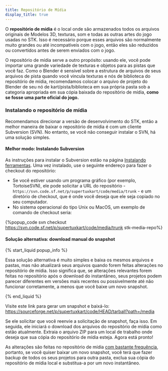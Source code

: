 ```yaml
---
title: Repositório de Mídia
display_title: true
---
```

O **repositório de mídia** é o local onde são armazenados todos os arquivos originais de Modelos 3D, texturas, som e todas as outras artes do jogo usadas no STK. Isso é necessário porque esses arquivos são normalmente muito grandes ou até incompatíveis com o jogo, então eles são reduzidos ou convertidos antes de serem enviados com o jogo.

O repositório de mídia serve a outro propósito: usando ele, você pode importar uma grande variedade de texturas e objetos para as pistas que você faz. Como o Blender é sensível sobre a estrutura de arquivos de seus arquivos de pista quando você vincula texturas e nós de biblioteca do repositório de mídia, recomendamos colocar o arquivo de projeto do Blender de seu nó de kart/pista/biblioteca em sua própria pasta sob a categoria apropriada em sua cópia baixada do repositório de mídia, **como se fosse uma parte oficial do jogo.**

### Instalando o repositório de mídia

Recomendamos direcionar a versão de desenvolvimento do STK, então a melhor maneira de baixar o repositório de mídia é com um cliente Subversion (SVN). No entanto, se você não conseguir instalar o SVN, há uma solução simples.

#### Melhor modo: Instalando Subversion

As instruções para instalar o Subversion estão na página [Instalando ferramentas](https://supertuxkart.net/Installing_Tools#subversion-client). Uma vez instalado, use o seguinte endereço para fazer o checkout do repositório:

* Se você estiver usando um programa gráfico (por exemplo, TortoiseSVN), ele pode solicitar a URL do repositório - `https://svn.code.sf.net/p/supertuxkart/code/media/trunk` - e um diretório de checkout, que é onde você deseja que ele seja copiado no seu computador.
* No sistema operacional do tipo Unix ou MacOS, um exemplo de comando de checkout seria:

{%popup_code
svn checkout https://svn.code.sf.net/p/supertuxkart/code/media/trunk stk-media-repo%}

#### Solução alternativa: download manual do snapshot

{% start_liquid popup_info %}

Essa solução alternativa é muito simples e baixa os mesmos arquivos e pastas, mas não atualizará seus arquivos quando forem feitas alterações no repositório de mídia. Isso significa que, se alterações relevantes forem feitas no repositório após o download do instantâneo, seus projetos podem parecer diferentes em versões mais recentes ou possivelmente até não funcionar corretamente, a menos que você baixe um novo snapshot.

{% end_liquid %}

Visite este link para gerar um snapshot e baixá-lo: <https://sourceforge.net/p/supertuxkart/code/HEAD/tarball?path=/media>

Se ele solicitar que você reenvie a solicitação de snapshot, faça isso. Em seguida, ele iniciará o download dos arquivos do repositório de mídia como estão atualmente. Extraia o arquivo ZIP para um local de trabalho onde deseja que sua cópia do repositório de mídia esteja. Agora está pronto!

As alterações são feitas no repositório de mídia [com bastante frequência](https://sourceforge.net/p/supertuxkart/code/HEAD/log/?path=), portanto, se você quiser baixar um novo snapshot, você terá que fazer backup de todos os seus projetos para outra pasta, exclua sua cópia do repositório de mídia local e substitua-a por um novo instantâneo.
